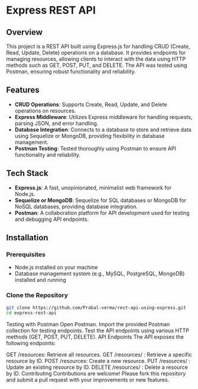 # Express REST API

## Overview

This project is a REST API built using Express.js for handling CRUD (Create, Read, Update, Delete) operations on a database. It provides endpoints for managing resources, allowing clients to interact with the data using HTTP methods such as GET, POST, PUT, and DELETE. The API was tested using Postman, ensuring robust functionality and reliability.

## Features

- **CRUD Operations**: Supports Create, Read, Update, and Delete operations on resources.
- **Express Middleware**: Utilizes Express middleware for handling requests, parsing JSON, and error handling.
- **Database Integration**: Connects to a database to store and retrieve data using Sequelize or MongoDB, providing flexibility in database management.
- **Postman Testing**: Tested thoroughly using Postman to ensure API functionality and reliability.

## Tech Stack

- **Express.js**: A fast, unopinionated, minimalist web framework for Node.js.
- **Sequelize or MongoDB**: Sequelize for SQL databases or MongoDB for NoSQL databases, providing database integration.
- **Postman**: A collaboration platform for API development used for testing and debugging API endpoints.

## Installation

### Prerequisites
- Node.js installed on your machine
- Database management system (e.g., MySQL, PostgreSQL, MongoDB) installed and running

### Clone the Repository
```bash
git clone https://github.com/Prabal-verma/rest-api-using-express.git
cd express-rest-api

```
Testing with Postman
Open Postman.
Import the provided Postman collection for testing endpoints.
Test the API endpoints using various HTTP methods (GET, POST, PUT, DELETE).
API Endpoints
The API exposes the following endpoints:

GET /resources: Retrieve all resources.
GET /resources/
: Retrieve a specific resource by ID.
POST /resources: Create a new resource.
PUT /resources/
: Update an existing resource by ID.
DELETE /resources/
: Delete a resource by ID.
Contributing
Contributions are welcome! Please fork this repository and submit a pull request with your improvements or new features.

